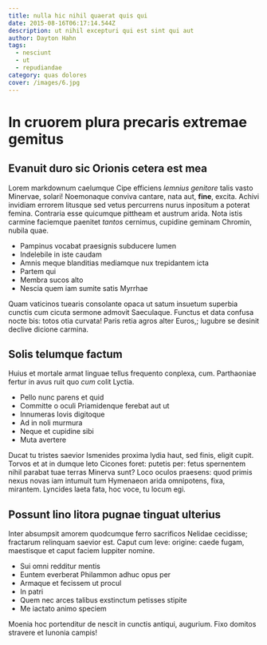 ```yaml
---
title: nulla hic nihil quaerat quis qui
date: 2015-08-16T06:17:14.544Z
description: ut nihil excepturi qui est sint qui aut
author: Dayton Hahn
tags:
  - nesciunt
  - ut
  - repudiandae
category: quas dolores
cover: /images/6.jpg
---
```


# In cruorem plura precaris extremae gemitus

## Evanuit duro sic Orionis cetera est mea

Lorem markdownum caelumque Cipe efficiens *lemnius genitore* talis vasto
Minervae, solari! Noemonaque conviva cantare, nata aut, **fine**, excita. Achivi
invidiam errorem litusque sed vetus percurrens nurus inpositum a poterat femina.
Contraria esse quicumque pittheam et austrum arida. Nota istis carmine faciemque
paenitet *tantos* cernimus, cupidine geminam Chromin, nubila quae.

- Pampinus vocabat praesignis subducere lumen
- Indelebile in iste caudam
- Amnis meque blanditias mediamque nux trepidantem icta
- Partem qui
- Membra sucos alto
- Nescia quem iam sumite satis Myrrhae

Quam vaticinos tuearis consolante opaca ut satum insuetum superbia cunctis cum
cicuta sermone admovit Saeculaque. Functus et data confusa nocte bis: totos otia
curvata! Paris retia agros alter Euros,; lugubre se desinit declive dicione
carmina.

## Solis telumque factum

Huius et mortale armat linguae tellus frequento conplexa, cum. Parthaoniae
fertur in avus ruit quo *cum* colit Lyctia.

- Pello nunc parens et quid
- Committe o oculi Priamidenque ferebat aut ut
- Innumeras Iovis digitoque
- Ad in noli murmura
- Neque et cupidine sibi
- Muta avertere

Ducat tu tristes saevior Ismenides proxima lydia haut, sed finis, eligit cupit.
Torvos et at in dumque leto Cicones foret: putetis per: fetus spernentem nihil
parabat tuae terras Minerva sunt? Loco oculos praesens: quod primis nexus novas
iam intumuit tum Hymenaeon arida omnipotens, fixa, mirantem. Lyncides laeta
fata, hoc voce, tu locum egi.

## Possunt lino litora pugnae tinguat ulterius

Inter absumpsit amorem quodcumque ferro sacrificos Nelidae cecidisse; fractarum
relinquam saevior est. Caput cum leve: origine: caede fugam, maestisque et caput
faciem Iuppiter nomine.

- Sui omni redditur mentis
- Euntem everberat Philammon adhuc opus per
- Armaque et fecissem ut procul
- In patri
- Quem nec arces talibus exstinctum petisses stipite
- Me iactato animo speciem

Moenia hoc portenditur de nescit in cunctis antiqui, augurium. Fixo domitos
stravere et Iunonia campis!
